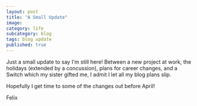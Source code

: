 ```yaml
---
layout: post
title: "A Small Update"
image:
category: life
subcategory: blog
tags: blog update
published: true
---
```


Just a small update to say I'm still here! Between a new project at work, the holidays (extended by a concussion), plans for career changes, and a Switch which my sister gifted me, I admit I let all my blog plans slip.

Hopefully I get time to some of the changes out before April!

Felix
